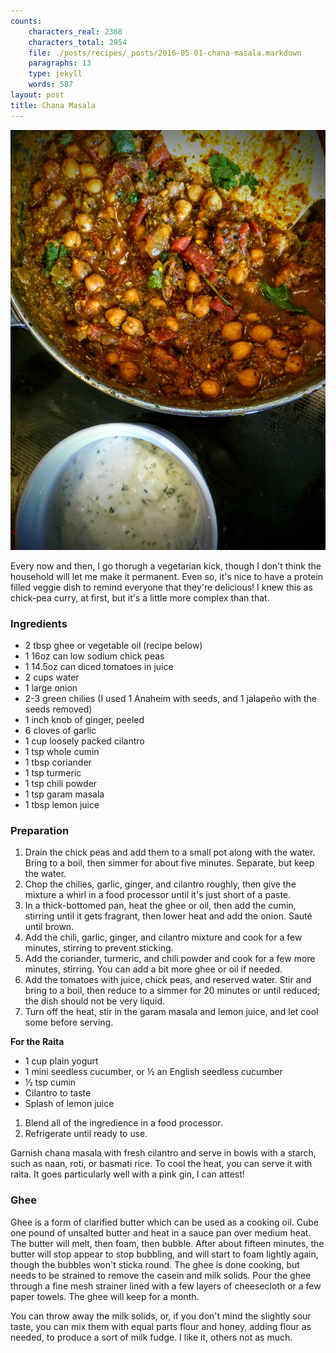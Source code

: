 ```yaml
---
counts:
    characters_real: 2368
    characters_total: 2954
    file: ./posts/recipes/_posts/2016-05-01-chana-masala.markdown
    paragraphs: 13
    type: jekyll
    words: 587
layout: post
title: Chana Masala
---
```


![Chana Masala and raita](/assets/recipes/chana-masala.jpg)

Every now and then, I go thorugh a vegetarian kick, though I don't think the household will let me make it permanent.  Even so, it's nice to have a protein filled veggie dish to remind everyone that they're delicious!  I knew this as chick-pea curry, at first, but it's a little more complex than that.

### Ingredients

* 2 tbsp ghee or vegetable oil (recipe below)
* 1 16oz can low sodium chick peas
* 1 14.5oz can diced tomatoes in juice
* 2 cups water
* 1 large onion
* 2-3 green chilies (I used 1 Anaheim with seeds, and 1 jalapeño with the seeds removed)
* 1 inch knob of ginger, peeled
* 6 cloves of garlic
* 1 cup loosely packed cilantro
* 1 tsp whole cumin
* 1 tbsp coriander
* 1 tsp turmeric
* 1 tsp chili powder
* 1 tsp garam masala
* 1 tbsp lemon juice

### Preparation

1. Drain the chick peas and add them to a small pot along with the water.  Bring to a boil, then simmer for about five minutes.  Separate, but keep the water.
2. Chop the chilies, garlic, ginger, and cilantro roughly, then give the mixture a whirl in a food processor until it's just short of a paste.
3. In a thick-bottomed pan, heat the ghee or oil, then add the cumin, stirring until it gets fragrant, then lower heat and add the onion.  Sauté until brown.
4. Add the chili, garlic, ginger, and cilantro mixture and cook for a few minutes, stirring to prevent sticking.
5. Add the coriander, turmeric, and chili powder and cook for a few more minutes, stirring.  You can add a bit more ghee or oil if needed.
6. Add the tomatoes with juice, chick peas, and reserved water.  Stir and bring to a boil, then reduce to a simmer for 20 minutes or until reduced; the dish should not be very liquid.
7. Turn off the heat, stir in the garam masala and lemon juice, and let cool some before serving.

**For the Raita**

* 1 cup plain yogurt
* 1 mini seedless cucumber, or &frac12; an English seedless cucumber
* &frac12; tsp cumin
* Cilantro to taste
* Splash of lemon juice

1. Blend all of the ingredience in a food processor.
2. Refrigerate until ready to use.

Garnish chana masala with fresh cilantro and serve in bowls with a starch, such as naan, roti, or basmati rice.  To cool the heat, you can serve it with raita.  It goes particularly well with a pink gin, I can attest!

### Ghee

Ghee is a form of clarified butter which can be used as a cooking oil.  Cube one pound of unsalted butter and heat in a sauce pan over medium heat.  The butter will melt, then foam, then bubble.  After about fifteen minutes, the butter will stop appear to stop bubbling, and will start to foam lightly again, though the bubbles won't sticka round.  The ghee is done cooking, but needs to be strained to remove the casein and milk solids.  Pour the ghee through a fine mesh strainer lined with a few layers of cheesecloth or a few paper towels.  The ghee will keep for a month.

You can throw away the milk solids, or, if you don't mind the slightly sour taste, you can mix them with equal parts flour and honey, adding flour as needed, to produce a sort of milk fudge.  I like it, others not as much.
